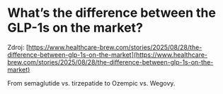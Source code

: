 # What’s the difference between the GLP-1s on the market?

Zdroj: [https://www.healthcare-brew.com/stories/2025/08/28/the-difference-between-glp-1s-on-the-market](https://www.healthcare-brew.com/stories/2025/08/28/the-difference-between-glp-1s-on-the-market)

From semaglutide vs. tirzepatide to Ozempic vs. Wegovy.
